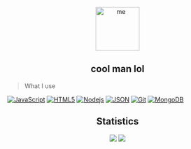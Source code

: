 
<p align="center">
 <img width="100px" src="https://avatars.githubusercontent.com/u/65562685?v=4" align="center" alt="me" width=500 /></p>
<h2 align="center" >cool man lol</h3>



> What I use

[![JavaScript](https://img.shields.io/badge/-JavaScript-black?style=flat&logo=javascript&link=https://github.com/BRdhanani)](https://github.com/BRdhanani) 
[![HTML5](https://img.shields.io/badge/-HTML5-E34F26?style=flat&logo=html5&logoColor=white&link=https://github.com/BRdhanani)](https://github.com/BRdhanani) 
[![Nodejs](https://img.shields.io/badge/-Nodejs-green?style=flat&logo=Node.js&link=https://github.com/BRdhanani)](https://github.com/BRdhanani) [
![JSON](https://img.shields.io/badge/-json-02569B?style=flat&logo=json&link=https://github.com/BRdhanani)](https://github.com/BRdhanani)
[![Git](https://img.shields.io/badge/-Git-black?style=flat&logo=git&link=https://github.com/BRdhanani)](https://github.com/BRdhanani) [
![MongoDB](https://img.shields.io/badge/-MongoDB-FCA121?style=flat&logo=mongodb&link=https://github.com/BRdhanani)](https://gitlab.com/BRdhanani) 

<h2 align="center">Statistics</h3>

<p align = "center">
  <img src = "https://github-readme-stats.vercel.app/api?username=technorav3nn&show_icons=true&theme=radical&line_height=33">
  <img src = "https://github-readme-stats.vercel.app/api/top-langs/?username=technorav3nn&hide_langs_below=.25&theme=radical">
</p>
